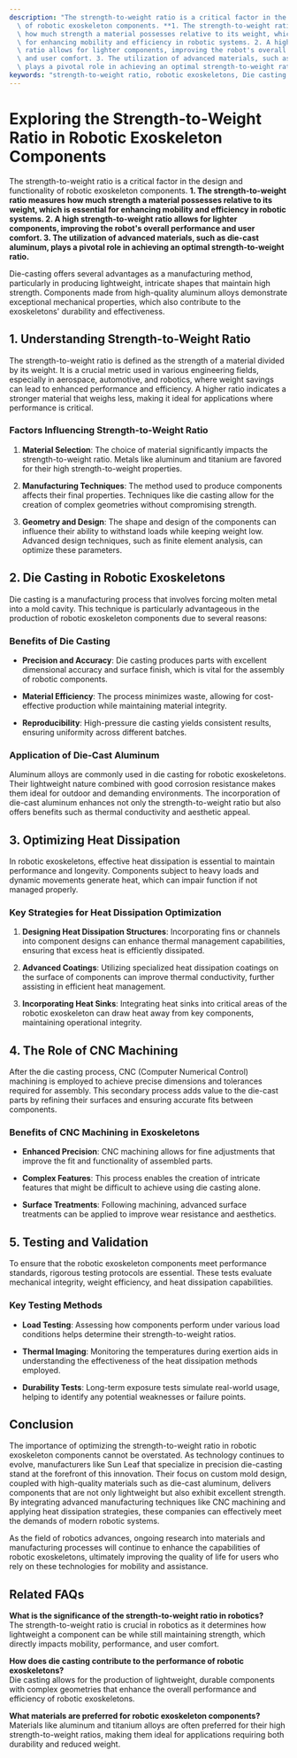```yaml
---
description: "The strength-to-weight ratio is a critical factor in the design and functionality\
  \ of robotic exoskeleton components. **1. The strength-to-weight ratio measures\
  \ how much strength a material possesses relative to its weight, which is essential\
  \ for enhancing mobility and efficiency in robotic systems. 2. A high strength-to-weight\
  \ ratio allows for lighter components, improving the robot's overall performance\
  \ and user comfort. 3. The utilization of advanced materials, such as die-cast aluminum,\
  \ plays a pivotal role in achieving an optimal strength-to-weight ratio.** "
keywords: "strength-to-weight ratio, robotic exoskeletons, Die casting process, Die-cast aluminum"
---
```

# Exploring the Strength-to-Weight Ratio in Robotic Exoskeleton Components

The strength-to-weight ratio is a critical factor in the design and functionality of robotic exoskeleton components. **1. The strength-to-weight ratio measures how much strength a material possesses relative to its weight, which is essential for enhancing mobility and efficiency in robotic systems. 2. A high strength-to-weight ratio allows for lighter components, improving the robot's overall performance and user comfort. 3. The utilization of advanced materials, such as die-cast aluminum, plays a pivotal role in achieving an optimal strength-to-weight ratio.** 

Die-casting offers several advantages as a manufacturing method, particularly in producing lightweight, intricate shapes that maintain high strength. Components made from high-quality aluminum alloys demonstrate exceptional mechanical properties, which also contribute to the exoskeletons' durability and effectiveness.

## **1. Understanding Strength-to-Weight Ratio**

The strength-to-weight ratio is defined as the strength of a material divided by its weight. It is a crucial metric used in various engineering fields, especially in aerospace, automotive, and robotics, where weight savings can lead to enhanced performance and efficiency. A higher ratio indicates a stronger material that weighs less, making it ideal for applications where performance is critical.

### **Factors Influencing Strength-to-Weight Ratio**

1. **Material Selection**: The choice of material significantly impacts the strength-to-weight ratio. Metals like aluminum and titanium are favored for their high strength-to-weight properties.
  
2. **Manufacturing Techniques**: The method used to produce components affects their final properties. Techniques like die casting allow for the creation of complex geometries without compromising strength.

3. **Geometry and Design**: The shape and design of the components can influence their ability to withstand loads while keeping weight low. Advanced design techniques, such as finite element analysis, can optimize these parameters.

## **2. Die Casting in Robotic Exoskeletons**

Die casting is a manufacturing process that involves forcing molten metal into a mold cavity. This technique is particularly advantageous in the production of robotic exoskeleton components due to several reasons:

### **Benefits of Die Casting**

- **Precision and Accuracy**: Die casting produces parts with excellent dimensional accuracy and surface finish, which is vital for the assembly of robotic components.

- **Material Efficiency**: The process minimizes waste, allowing for cost-effective production while maintaining material integrity.

- **Reproducibility**: High-pressure die casting yields consistent results, ensuring uniformity across different batches.

### **Application of Die-Cast Aluminum**

Aluminum alloys are commonly used in die casting for robotic exoskeletons. Their lightweight nature combined with good corrosion resistance makes them ideal for outdoor and demanding environments. The incorporation of die-cast aluminum enhances not only the strength-to-weight ratio but also offers benefits such as thermal conductivity and aesthetic appeal.

## **3. Optimizing Heat Dissipation**

In robotic exoskeletons, effective heat dissipation is essential to maintain performance and longevity. Components subject to heavy loads and dynamic movements generate heat, which can impair function if not managed properly.

### **Key Strategies for Heat Dissipation Optimization**

1. **Designing Heat Dissipation Structures**: Incorporating fins or channels into component designs can enhance thermal management capabilities, ensuring that excess heat is efficiently dissipated.

2. **Advanced Coatings**: Utilizing specialized heat dissipation coatings on the surface of components can improve thermal conductivity, further assisting in efficient heat management.

3. **Incorporating Heat Sinks**: Integrating heat sinks into critical areas of the robotic exoskeleton can draw heat away from key components, maintaining operational integrity.

## **4. The Role of CNC Machining**

After the die casting process, CNC (Computer Numerical Control) machining is employed to achieve precise dimensions and tolerances required for assembly. This secondary process adds value to the die-cast parts by refining their surfaces and ensuring accurate fits between components.

### **Benefits of CNC Machining in Exoskeletons**

- **Enhanced Precision**: CNC machining allows for fine adjustments that improve the fit and functionality of assembled parts.

- **Complex Features**: This process enables the creation of intricate features that might be difficult to achieve using die casting alone.

- **Surface Treatments**: Following machining, advanced surface treatments can be applied to improve wear resistance and aesthetics.

## **5. Testing and Validation**

To ensure that the robotic exoskeleton components meet performance standards, rigorous testing protocols are essential. These tests evaluate mechanical integrity, weight efficiency, and heat dissipation capabilities. 

### **Key Testing Methods**

- **Load Testing**: Assessing how components perform under various load conditions helps determine their strength-to-weight ratios.

- **Thermal Imaging**: Monitoring the temperatures during exertion aids in understanding the effectiveness of the heat dissipation methods employed.

- **Durability Tests**: Long-term exposure tests simulate real-world usage, helping to identify any potential weaknesses or failure points.

## **Conclusion**

The importance of optimizing the strength-to-weight ratio in robotic exoskeleton components cannot be overstated. As technology continues to evolve, manufacturers like Sun Leaf that specialize in precision die-casting stand at the forefront of this innovation. Their focus on custom mold design, coupled with high-quality materials such as die-cast aluminum, delivers components that are not only lightweight but also exhibit excellent strength. By integrating advanced manufacturing techniques like CNC machining and applying heat dissipation strategies, these companies can effectively meet the demands of modern robotic systems. 

As the field of robotics advances, ongoing research into materials and manufacturing processes will continue to enhance the capabilities of robotic exoskeletons, ultimately improving the quality of life for users who rely on these technologies for mobility and assistance.

## **Related FAQs**

**What is the significance of the strength-to-weight ratio in robotics?**  
The strength-to-weight ratio is crucial in robotics as it determines how lightweight a component can be while still maintaining strength, which directly impacts mobility, performance, and user comfort.

**How does die casting contribute to the performance of robotic exoskeletons?**  
Die casting allows for the production of lightweight, durable components with complex geometries that enhance the overall performance and efficiency of robotic exoskeletons.

**What materials are preferred for robotic exoskeleton components?**  
Materials like aluminum and titanium alloys are often preferred for their high strength-to-weight ratios, making them ideal for applications requiring both durability and reduced weight.
